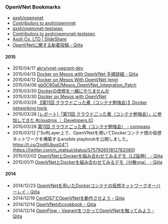 ### OpenVNet Bookmarks

+ [axsh/openvnet](https://github.com/axsh/openvnet)
+ [Contributors to axsh/openvnet](https://github.com/axsh/openvnet/graphs/contributors)
+ [axsh/openvnet-testspec](https://github.com/axsh/openvnet-testspec)
+ [Contributors to axsh/openvnet-testspec](https://github.com/axsh/openvnet-testspec/graphs/contributors)
+ [Axsh Co. LTD | SlideShare](http://www.slideshare.net/axshco)
+ [OpenVNetに関する新着投稿 - Qiita](http://qiita.com/tags/OpenVNet/items)

#### 2015

+ 2015/04/17 [akry/vnet-vagrant-dev](https://github.com/akry/vnet-vagrant-dev)
+ 2015/04/13 [Docker on Mesos with OpenVNet 手順詳細 - Qiita](http://qiita.com/qb0c80aE/items/d6f0cdcd260b6e048137)
+ 2015/04/12 [Docker on Mesos With OpenVNet (eng)](http://www.slideshare.net/qb0C80aE/cloudmix11-eng)
+ 2015/04/06 [qb0C80aE/Mesos_OpenVNet_Integration_Patch](https://github.com/qb0C80aE/Mesos_OpenVNet_Integration_Patch)
+ 2015/03/30 [Dockerの改修を一緒にやりませんか](http://www.slideshare.net/yasuhiro_yamazaki/docker-46440706)
+ 2015/03/30 [Docker on Mesos with OpenVNet](http://www.slideshare.net/qb0C80aE/cloudmix11-updated)
+ 2015/03/29 [【第11回 クラウドごった煮（コンテナ勉強会）】Docker networking tools](http://www.slideshare.net/nbykmatsui/cloudmix-11th-containerstudydockernetworking)
+ 2015/03/28 [[レポート]「第11回 クラウドごった煮（コンテナ勉強会）」に参加してきた #cloudmix ｜ Developers.IO](http://dev.classmethod.jp/cloud/report-11th-cloud-gottani/)
+ 2015/03/28 [第11回 クラウドごった煮（コンテナ勉強会） - connpass](http://connpass.com/event/12311/)
+ 2015/03/12 ["SoftLayer上で、OpenVNetを用いてDockerコンテナ間の仮想ネットワークを構築するansible playbookを公開しました。 https://t.co/2od6UbusG4"](https://twitter.com/n_matsui/status/575792651812782080)
+ 2015/02/02 [OpenVNetとDockerを組み合わせてみるデモ（L2延伸） - Qiita](http://qiita.com/qb0c80aE/items/bf3ad0fa34b4ba54a579)
+ 2015/01/11 [OpenVNetとDockerを組み合わせてみるデモ（分散vna） - Qiita](http://qiita.com/qb0c80aE/items/8d176bdf4d2460849ed9)

#### 2014

+ 2014/12/23 [OpenVNetを用いたDockerコンテナの仮想ネットワークオーバーレイ - Qiita](http://qiita.com/nmatsui/items/2fee1d4a526a6ba3c887)
+ 2014/12/19 [CentOS7でOpenVNetを動作させよう - Qiita](http://qiita.com/nmatsui/items/4dffe37922ebdf1375cd)
+ 2014/12/14 [OpenVNetのcookbook - Qiita](http://qiita.com/qb0c80aE/items/d2a4ec3c6b07579ea822)
+ 2014/12/14 [OpenFlow - VagrantをつかってOpenVNetを触ってみよう - Qiita](http://qiita.com/akry/items/20125d908fb94fc30871)
